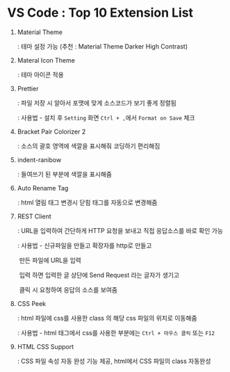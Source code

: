 # VS Code : Top 10 Extension List

1. Material Theme 

   : 테마 설정 가능 (추천 : Material Theme Darker High Contrast)

2. Materal Icon Theme

   : 테마 아이콘 적용

3. Prettier

   : 파일 저장 시 알아서 포맷에 맞게 소스코드가 보기 좋게 정렬됨

   : 사용법 - 설치 후 `Setting` 화면 `Ctrl + ,`에서 `Format on Save` 체크

4. Bracket Pair Colorizer 2

   : 소스의 괄호 영역에 색깔을 표시해줘 코딩하기 편리해짐

5. indent-ranibow

   : 들여쓰기 된 부분에 색깔을 표시해줌

6. Auto Rename Tag

   : html 열림 태그 변경시 닫힘 태그를 자동으로 변경해줌

7. REST Client

   : URL을 입력하여 간단하게 HTTP 요청을 보내고 직접 응답소스를 바로 확인 가능

   : 사용법 - 신규파일을 만들고 확장자를 http로 만들고

   ​				만든 파일에 URL을 입력

   ​				입력 하면 입력한 글 상단에 Send Request 라는 글자가 생기고

   ​				클릭 시 요청하여 응답의 소스를 보여줌

8. CSS Peek

   : html 파일에 css를 사용한 class 의 해당 css 파일의 위치로 이동해줌

   : 사용법 - html 태그에서 css를 사용한 부분에는 `Ctrl + 마우스 클릭` 또는 `F12`

9. HTML CSS Support

   : CSS 파일 속성 자동 완성 기능 제공, html에서 CSS 파일의 class 자동완성

   
